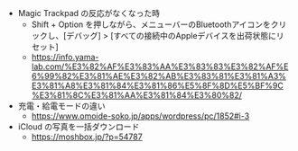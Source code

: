 - Magic Trackpad の反応がなくなった時
  - Shift + Option を押しながら、メニューバーのBluetoothアイコンをクリックし、[デバッグ] > [すべての接続中のAppleデバイスを出荷状態にリセット]
  - https://info.yama-lab.com/%E3%82%AF%E3%83%AA%E3%83%83%E3%82%AF%E6%99%82%E3%81%AE%E3%82%AB%E3%83%81%E3%81%A3%E3%81%A8%E3%81%84%E3%81%86%E5%8F%8D%E5%BF%9C%E3%81%8C%E3%81%AA%E3%81%84%E3%80%82/
- 充電・給電モードの違い
  - https://www.omoide-soko.jp/apps/wordpress/pc/1852#i-3
- iCloud の写真を一括ダウンロード
  - https://moshbox.jp/?p=54787
